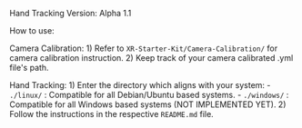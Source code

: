 Hand Tracking
Version: Alpha 1.1

How to use:

Camera Calibration:
	1) Refer to `XR-Starter-Kit/Camera-Calibration/` for camera calibration instruction.
	2) Keep track of your camera calibrated .yml file's path.

Hand Tracking:
	1) Enter the directory which aligns with your system:
		- `./linux/` : Compatible for all Debian/Ubuntu based systems.
		- `./windows/` : Compatible for all Windows based systems (NOT IMPLEMENTED YET).
	2) Follow the instructions in the respective `README.md` file.

